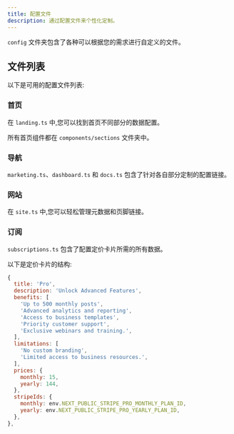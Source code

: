 ```yaml
---
title: 配置文件
description: 通过配置文件来个性化定制。
---
```


`config` 文件夹包含了各种可以根据您的需求进行自定义的文件。

## 文件列表

以下是可用的配置文件列表:

### 首页

在 `landing.ts` 中,您可以找到首页不同部分的数据配置。

所有首页组件都在 `components/sections` 文件夹中。

### 导航

`marketing.ts`、`dashboard.ts` 和 `docs.ts` 包含了针对各自部分定制的配置链接。

### 网站

在 `site.ts` 中,您可以轻松管理元数据和页脚链接。

### 订阅

`subscriptions.ts` 包含了配置定价卡片所需的所有数据。

以下是定价卡片的结构:

```js
{
  title: 'Pro',
  description: 'Unlock Advanced Features',
  benefits: [
    'Up to 500 monthly posts',
    'Advanced analytics and reporting',
    'Access to business templates',
    'Priority customer support',
    'Exclusive webinars and training.',
  ],
  limitations: [
    'No custom branding',
    'Limited access to business resources.',
  ],
  prices: {
    monthly: 15,
    yearly: 144,
  },
  stripeIds: {
    monthly: env.NEXT_PUBLIC_STRIPE_PRO_MONTHLY_PLAN_ID,
    yearly: env.NEXT_PUBLIC_STRIPE_PRO_YEARLY_PLAN_ID,
  },
},
```